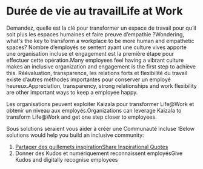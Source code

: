 # <a name="life-at-work"></a><span data-ttu-id="13fb9-101">Durée de vie au travail</span><span class="sxs-lookup"><span data-stu-id="13fb9-101">Life at Work</span></span>
<span data-ttu-id="13fb9-102">Demandez, quelle est la clé pour transformer un espace de travail pour qu’il soit plus les espaces humaines et faire preuve d’empathie ?</span><span class="sxs-lookup"><span data-stu-id="13fb9-102">Wondering,  what's the key to transform a workplace to be more human and empathetic spaces?</span></span> <span data-ttu-id="13fb9-103">Nombre d’employés se sentent ayant une culture vives apporte une organisation incluse et engagement est la première étape pour effectuer cette opération.</span><span class="sxs-lookup"><span data-stu-id="13fb9-103">Many employees feel having a vibrant culture makes an inclusive organization and  engagement is the first step to achieve this.</span></span> <span data-ttu-id="13fb9-104">Réévaluation, transparence, les relations forts et flexibilité du travail existe d’autres méthodes importantes pour conserver un employé heureux.</span><span class="sxs-lookup"><span data-stu-id="13fb9-104">Appreciation, transparency, strong relationships and work flexibility are other important ways to keep a employee happy.</span></span> 

<span data-ttu-id="13fb9-105">Les organisations peuvent exploiter Kaizala pour transformer Life@Work et obtenir un niveau aux employés.</span><span class="sxs-lookup"><span data-stu-id="13fb9-105">Organizations can leverage Kaizala to transform Life@Work and get one step closer to employees.</span></span>  

<span data-ttu-id="13fb9-106">Sous solutions seraient vous aider à créer une Communauté incluse :</span><span class="sxs-lookup"><span data-stu-id="13fb9-106">Below solutions would help you build an inclusive community:</span></span>

1. [<span data-ttu-id="13fb9-107">Partager des guillemets inspiration</span><span class="sxs-lookup"><span data-stu-id="13fb9-107">Share Inspirational Quotes</span></span>](InspirationalQuotes@Workplace/InspirationalQuotes@Workplace.md)
2. <span data-ttu-id="13fb9-108">Donner des Kudos et numériquement reconnaissent employés</span><span class="sxs-lookup"><span data-stu-id="13fb9-108">Give Kudos and digitally recognise employees</span></span>
